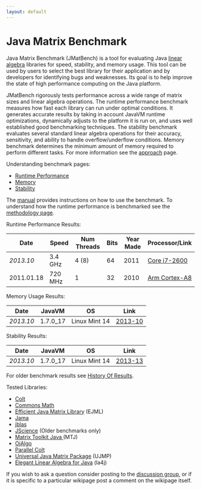 ```yaml
---
layout: default
---
```


# Java Matrix Benchmark

Java Matrix Benchmark (JMatBench) is a tool for evaluating Java  [linear algebra](http://en.wikipedia.org/wiki/Linear_algebra) libraries for speed, stability, and memory usage.  This tool can be used by users to select the best library for their application and by developers for identifying bugs and weaknesses.  Its goal is to help improve the state of high performance computing on the Java platform.

JMatBench rigorously tests performance across a wide range of matrix sizes and linear algebra operations.  The runtime performance benchmark measures how fast each library can run under optimal conditions.  It generates accurate results by taking in account JavaVM runtime optimizations, dynamically adjusts to the platform it is run on, and uses well established good benchmarking techniques.  The stability benchmark evaluates several standard linear algebra operations for their accuracy, sensitivity, and ability to handle overflow/underflow conditions.  Memory benchmark determines the minimum amount of memory required to perform different tasks.  For more information see the [approach](/manual/Approach) page.


Understanding benchmark pages:

* [Runtime Performance](/manual/DescriptionRuntime)
* [Memory](/manaul/DescriptionMemory)
* [Stability](/manual/DescriptionStability)

The [manual](manual) provides instructions on how to use the benchmark.
To understand how the runtime performance is benchmarked see the [methodology page](/manual/MethodologyRuntimeBenchmark).

Runtime Performance Results:

| Date       | Speed   | Num Threads | Bits | Year Made | Processor/Link | 
|------------|---------|-------------|------|-----------|----------------|
| *2013.10*  | 3.4 GHz | 4 (8)       | 64   | 2011      | [Core i7-2600](/runtime/2013_10_Corei7v2600/) | 
| 2011.01.18 | 720 MHz | 1           | 32   | 2010      | [Arm Cortex-A8](/runtime/2011_01_ArmA8/) |

Memory Usage Results:

| Date      | JavaVM    | OS            | Link                    |
|-----------|-----------|---------------|-------------------------|
| *2013.10* | 1.7.0_17  | Linux Mint 14 | [2013-10](/memory/2013_10) |

Stability Results:

| Date      | JavaVM    | OS            |           Link             |
|-----------|-----------|---------------|----------------------------|
| *2013.10* | 1.7.0_17  | Linux Mint 14 | [2013-13](/stability/2013_10) |

For older benchmark results see [History Of Results](/results/HistoryOfResults/).

Tested Libraries: 

* [Colt](http://dsd.lbl.gov/~hoschek/colt/)
* [Commons Math](http://commons.apache.org/math/userguide/linear.html)
* [Efficient Java Matrix Library](http://code.google.com/p/efficient-java-matrix-library) (EJML)
* [Jama](http://math.nist.gov/javanumerics/jama/)
* [jblas](http://jblas.org/)
* [JScience](http://jscience.org/) (Older benchmarks only)
* [Matrix Toolkit Java ](https://github.com/fommil/matrix-toolkits-java)(MTJ)
* [OjAlgo](http://ojalgo.org/)
* [Parallel Colt](http://sites.google.com/site/piotrwendykier/software/parallelcolt)
* [Universal Java Matrix Package](http://www.ujmp.org/) (UJMP) 
* [Elegant Linear Algebra for Java](http://code.google.com/p/la4j/) (la4j)

If you wish to ask a question consider posting to the [discussion group](http://groups.google.com/group/java-matrix-benchmark-discuss), or if it is specific to a particular wikipage post a comment on the wikipage itself.  

